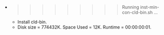 * >>>>>>>>> Running inst-min-con-cld-bin.sh ...
  * Install cld-bin.
  * Disk size = 774432K. Space Used = 12K. Runtime = 00:00:00:01.
